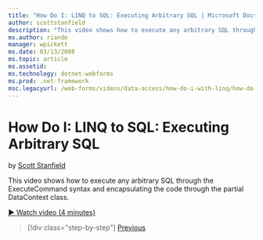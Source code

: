 ```yaml
---
title: "How Do I: LINQ to SQL: Executing Arbitrary SQL | Microsoft Docs"
author: scottstanfield
description: "This video shows how to execute any arbitrary SQL through the ExecuteCommand syntax and encapsulating the code through the partial DataContext class."
ms.author: riande
manager: wpickett
ms.date: 03/13/2008
ms.topic: article
ms.assetid: 
ms.technology: dotnet-webforms
ms.prod: .net-framework
msc.legacyurl: /web-forms/videos/data-access/how-do-i-with-linq/how-do-i-linq-to-sql-executing-arbitrary-sql
---
```

How Do I: LINQ to SQL: Executing Arbitrary SQL
====================
by [Scott Stanfield](https://github.com/scottstanfield)

This video shows how to execute any arbitrary SQL through the ExecuteCommand syntax and encapsulating the code through the partial DataContext class.

[&#9654; Watch video (4 minutes)](https://channel9.msdn.com/Blogs/ASP-NET-Site-Videos/how-do-i-linq-to-sql-executing-arbitrary-sql)

>[!div class="step-by-step"] [Previous](how-do-i-linq-to-sql-updating-with-stored-procedures.md)